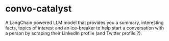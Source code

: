 # convo-catalyst
A LangChain powered LLM model that provides you a summary, interesting facts, topics of interest and an ice-breaker to help start a conversation with a person by scraping their LinkedIn profile (and Twitter profile ?).
